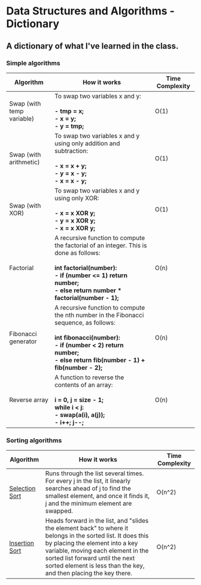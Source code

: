 # Data Structures and Algorithms - Dictionary
## A dictionary of what I've learned in the class.

### Simple algorithms
Algorithm | How it works | Time Complexity
----      | ----         | ----
Swap (with temp variable) | To swap two variables x and y: **<br/><br/> - tmp = x; <br/> - x = y; <br/> - y = tmp;** | O(1)
Swap (with arithmetic) | To swap two variables x and y using only addition and subtraction: **<br/><br/> - x = x + y; <br/> - y = x - y; <br/> - x = x - y;** | O(1)
Swap (with XOR) | To swap two variables x and y using only XOR: **<br/><br/> - x = x XOR y; <br/> - y = x XOR y; <br/> - x = x XOR y;** | O(1)
Factorial | A recursive function to compute the factorial of an integer. This is done as follows: **<br/><br/> int factorial(number): <br/> - if (number <= 1) return number; <br/> - else return number * factorial(number - 1);** | O(n)
Fibonacci generator | A recursive function to compute the nth number in the Fibonacci sequence, as follows: **<br/><br/> int fibonacci(number): <br/> - if (number < 2) return number; <br/> - else return fib(number - 1) + fib(number - 2);** | O(n)
Reverse array | A function to reverse the contents of an array: **<br/><br/> i = 0, j = size - 1;<br/> while i < j: <br/> - swap(a(i), a(j));<br/> - i++; j--;** | O(n)

### Sorting algorithms
Algorithm | How it works | Time Complexity
----      | ----         | ----
[Selection Sort](https://drive.google.com/file/d/1oZlZWhlLS7eeIzezMVogdiJnDj0YZ1qR/view?usp=sharing) | Runs through the list several times. For every j in the list, it linearly searches ahead of j to find the smallest element, and once it finds it, j and the minimum element are swapped. | O(n^2)
[Insertion Sort](https://drive.google.com/file/d/1KSM3jL8kUbDxJHs9cp0FyTzAIpQWioyq/view?usp=sharing) | Heads forward in the list, and "slides the element back" to where it belongs in the sorted list. It does this by placing the element into a key variable, moving each element in the sorted list forward until the next sorted element is less than the key, and then placing the key there. | O(n^2)
